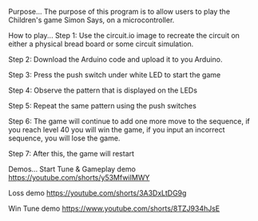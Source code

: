 
Purpose...
  The purpose of this program is to allow users to play the Children's game Simon Says, 
  on a microcontroller.
  
How to play...
  Step 1: Use the circuit.io image to recreate the circuit on either a physical
  bread board or some circuit simulation.

  Step 2: Download the Arduino code and upload it to you Arduino.

  Step 3: Press the push switch under white LED to start the game

  Step 4: Observe the pattern that is displayed on the LEDs

  Step 5: Repeat the same pattern using the push switches

  Step 6: The game will continue to add one more move to the sequence, if you reach 
  level 40 you will win the game, if you input an incorrect sequence, you will lose the game. 

  Step 7: After this, the game will restart

Demos...
  Start Tune & Gameplay demo
  https://youtube.com/shorts/y53MfwiIMWY

   Loss demo
  https://youtube.com/shorts/3A3DxLtDG9g

  Win Tune demo
  https://www.youtube.com/shorts/8TZJ934hJsE
